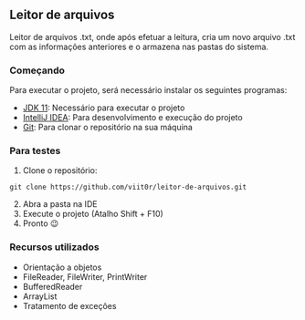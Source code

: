 ## Leitor de arquivos

Leitor de arquivos .txt, onde após efetuar a leitura, cria um novo arquivo .txt com as informações anteriores e o armazena nas pastas do sistema.


### Começando

Para executar o projeto, será necessário instalar os seguintes programas:

- [JDK 11](https://www.oracle.com/br/java/technologies/javase/jdk11-archive-downloads.html): Necessário para executar o projeto
- [IntelliJ IDEA](https://www.jetbrains.com/pt-br/idea/download/#section=windows): Para desenvolvimento e execução do projeto
- [Git](https://git-scm.com/downloads): Para clonar o repositório na sua máquina

### Para testes

1. Clone o repositório: 
```shell
git clone https://github.com/viit0r/leitor-de-arquivos.git
```
2. Abra a pasta na IDE
3. Execute o projeto (Atalho Shift + F10)
4. Pronto 😉

### Recursos utilizados 

- Orientação a objetos
- FileReader, FileWriter, PrintWriter
- BufferedReader
- ArrayList
- Tratamento de exceções
